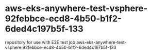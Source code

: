 # aws-eks-anywhere-test-vsphere-92febbce-ecd8-4b50-b1f2-6ded4c197b5f-133
repository for use with E2E test job aws-eks-anywhere-test-vsphere:92febbce-ecd8-4b50-b1f2-6ded4c197b5f-133
